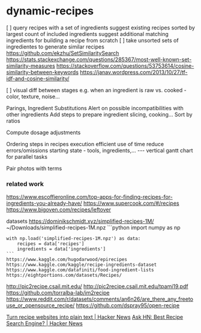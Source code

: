 # dynamic-recipes

[ ] query recipes with a set of ingredients
    suggest existing recipes sorted by largest count of included ingredients
    suggest additional matching ingredients for building a recipe from scratch
[ ] take unsorted sets of ingredientes to generate similar recipes
    https://github.com/ekzhu/SetSimilaritySearch
    https://stats.stackexchange.com/questions/285367/most-well-known-set-similarity-measures
    https://stackoverflow.com/questions/53753614/cosine-similarity-between-keywords
    https://janav.wordpress.com/2013/10/27/tf-idf-and-cosine-similarity/

[ ] visual diff between stages
    e.g. when an ingredient is raw vs. cooked - color, texture, noise...

Parings, Ingredient Substitutions
    Alert on possible incompatibilities with other ingredients
    Add steps to prepare ingredient
        slicing, cooking...
    Sort by ratios

Compute dosage adjustments

Ordering steps in recipes execution
    efficient use of time
    reduce errors/omissions
        starting state - tools, ingredients,...
    ---
    vertical gantt chart for parallel tasks

Pair photos with terms

### related work

https://www.escoffieronline.com/top-apps-for-finding-recipes-for-ingredients-you-already-have/
    https://www.supercook.com/#/recipes
    https://www.bigoven.com/recipes/leftover

datasets
https://dominikschmidt.xyz/simplified-recipes-1M/
    ~/Downloads/simplified-recipes-1M.npz
    ```python
    import numpy as np

    with np.load('simplified-recipes-1M.npz') as data:
        recipes = data['recipes']
        ingredients = data['ingredients']
    ```
    https://www.kaggle.com/hugodarwood/epirecipes
    https://www.kaggle.com/kaggle/recipe-ingredients-dataset
    https://www.kaggle.com/datafiniti/food-ingredient-lists
    https://eightportions.com/datasets/Recipes/
http://pic2recipe.csail.mit.edu/
    http://pic2recipe.csail.mit.edu/tpami19.pdf
    https://github.com/torralba-lab/im2recipe
https://www.reddit.com/r/datasets/comments/an6n26/are_there_any_freetouse_or_opensource_recipe/
    https://github.com/dspray95/open-recipe

[Turn recipe websites into plain text | Hacker News](https://news.ycombinator.com/item?id=23648864)
[Ask HN: Best Recipe Search Engine? | Hacker News](https://news.ycombinator.com/item?id=24630023)


